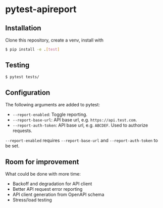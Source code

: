 # pytest-apireport
## Installation
Clone this repository, create a venv, install with
```bash
$ pip install -e .[test]
```

## Testing
```bash
$ pytest tests/
```

## Configuration
The following arguments are added to pytest:
* `--report-enabled`: Toggle reporting.
* `--report-base-url`: API base url, e.g. `https://api.test.com`.
* `--report-auth-token`: API base url, e.g. `ABCDEF`. Used to authorize requests.

`--report-enabled` requires  `--report-base-url` and `--report-auth-token` to be set.

## Room for improvement
What could be done with more time:
* Backoff and degradation for API client
* Better API request error reporting
* API client generation from OpenAPI schema
* Stress/load testing
